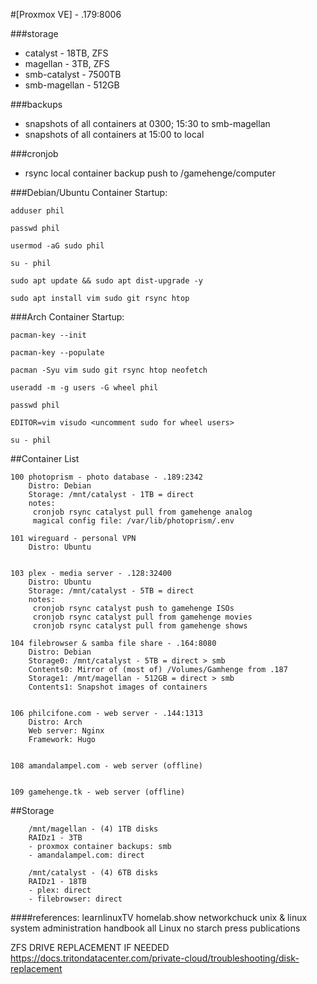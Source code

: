 #[Proxmox VE] - .179:8006

###storage

- catalyst - 18TB, ZFS
- magellan - 3TB, ZFS
- smb-catalyst - 7500TB
- smb-magellan - 512GB 

###backups

- snapshots of all containers at 0300; 15:30 to smb-magellan
- snapshots of all containers at 15:00 to local

###cronjob

- rsync local container backup push to /gamehenge/computer


###Debian/Ubuntu Container Startup:

```shell
adduser phil

passwd phil

usermod -aG sudo phil

su - phil

sudo apt update && sudo apt dist-upgrade -y

sudo apt install vim sudo git rsync htop
```

###Arch Container Startup:

```shell
pacman-key --init

pacman-key --populate

pacman -Syu vim sudo git rsync htop neofetch

useradd -m -g users -G wheel phil

passwd phil

EDITOR=vim visudo <uncomment sudo for wheel users>

su - phil
```

##Container List

    100 photoprism - photo database - .189:2342
        Distro: Debian
        Storage: /mnt/catalyst - 1TB = direct
        notes:
         cronjob rsync catalyst pull from gamehenge analog
         magical config file: /var/lib/photoprism/.env

    101 wireguard - personal VPN
        Distro: Ubuntu


    103 plex - media server - .128:32400 
        Distro: Ubuntu
        Storage: /mnt/catalyst - 5TB = direct
        notes:
         cronjob rsync catalyst push to gamehenge ISOs
         cronjob rsync catalyst pull from gamehenge movies
         cronjob rsync catalyst pull from gamehenge shows

    104 filebrowser & samba file share - .164:8080
        Distro: Debian
        Storage0: /mnt/catalyst - 5TB = direct > smb
        Contents0: Mirror of (most of) /Volumes/Gamhenge from .187
        Storage1: /mnt/magellan - 512GB = direct > smb
        Contents1: Snapshot images of containers


    106 philcifone.com - web server - .144:1313
        Distro: Arch
        Web server: Nginx
        Framework: Hugo


    108 amandalampel.com - web server (offline)


    109 gamehenge.tk - web server (offline)


##Storage

        /mnt/magellan - (4) 1TB disks
        RAIDz1 - 3TB
        - proxmox container backups: smb
        - amandalampel.com: direct

        /mnt/catalyst - (4) 6TB disks
        RAIDz1 - 18TB
        - plex: direct
        - filebrowser: direct

####references:
learnlinuxTV
homelab.show
networkchuck
unix & linux system administration handbook
all Linux no starch press publications

ZFS DRIVE REPLACEMENT IF NEEDED
https://docs.tritondatacenter.com/private-cloud/troubleshooting/disk-replacement
